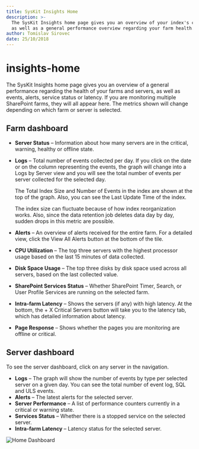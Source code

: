 ```yaml
---
title: SysKit Insights Home
description: >-
  The SysKit Insights home page gives you an overview of your index's contents
  as well as a general performance overview regarding your farm health.
author: Tomislav Sirovec
date: 25/10/2018
---
```


# insights-home

The SysKit Insights home page gives you an overview of a general performance regarding the health of your farms and servers, as well as events, alerts, service status or latency. If you are monitoring multiple SharePoint farms, they will all appear here. The metrics shown will change depending on which farm or server is selected.

## Farm dashboard

* **Server Status** – Information about how many servers are in the critical, warning, healthy or offline state.
* **Logs** – Total number of events collected per day. If you click on the date or on the column representing the events, the graph will change into a Logs by Server view and you will see the total number of events per server collected for the selected day.

  The Total Index Size and Number of Events in the index are shown at the top of the graph. Also, you can see the Last Update Time of the index.

  The index size can fluctuate because of how index reorganization works. Also, since the data retention job deletes data day by day, sudden drops in this metric are possible.

* **Alerts** – An overview of alerts received for the entire farm. For a detailed view, click the View All Alerts button at the bottom of the tile.
* **CPU Utilization** – The top three servers with the highest processor usage based on the last 15 minutes of data collected.
* **Disk Space Usage** – The top three disks by disk space used across all servers, based on the last collected value.
* **SharePoint Services Status** – Whether SharePoint Timer, Search, or User Profile Services are running on the selected farm.
* **Intra-farm Latency** – Shows the servers \(if any\) with high latency. At the bottom, the + X Critical Servers button will take you to the latency tab, which has detailed information about latency.
* **Page Response** – Shows whether the pages you are monitoring are offline or critical.

## Server dashboard

To see the server dashboard, click on any server in the navigation.

* **Logs** – The graph will show the number of events by type per selected server on a given day. You can see the total number of event log, SQL and ULS events.
* **Alerts** – The latest alerts for the selected server.
* **Server Performance** – A list of performance counters currently in a critical or warning state.
* **Services Status** – Whether there is a stopped service on the selected server.
* **Intra-farm Latency** – Latency status for the selected server.

![Home Dashboard](https://github.com/SysKitTeam/docs-insights/tree/f86fb4e0c57e06ab9945f96fd2a1bfdb4518dee4/get-to-know-insights/#img/home-dashboard.png)

